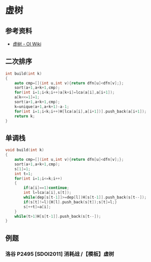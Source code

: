 # 虚树

## 参考资料

- [虚树 - OI Wiki](https://oi-wiki.org/graph/virtual-tree/)

## 二次排序

```cpp
int build(int k)
{
	auto cmp=[](int u,int v){return dfn[u]<dfn[v];};
	sort(a+1,a+k+1,cmp);
	for(int i=1;i<k;i++)a[k+i]=lca(a[i],a[i+1]);
	a[k<<=1]=1;
	sort(a+1,a+k+1,cmp);
	k=unique(a+1,a+k+1)-a-1;
	for(int i=1;i<k;i++)H[lca(a[i],a[i+1])].push_back(a[i+1]);
	return k;
}
```

## 单调栈

```cpp
void build(int k)
{
	auto cmp=[](int u,int v){return dfn[u]<dfn[v];};
	sort(a+1,a+k+1,cmp);
	s[1]=1;
	int t=1;
	for(int i=1;i<=k;i++)
	{
		if(a[i]==1)continue;
		int l=lca(a[i],s[t]);
		while(dep[s[t-1]]>=dep[l])H[s[t-1]].push_back(s[t--]);
		if(s[t]!=l){H[l].push_back(s[t]);s[t]=l;}
		s[++t]=a[i];
	}
	while(t>1)H[s[t-1]].push_back(s[t--]);
}
```

## 例题

### 洛谷 P2495 [SDOI2011] 消耗战 /【模板】虚树

<Problem id="P2495" />
